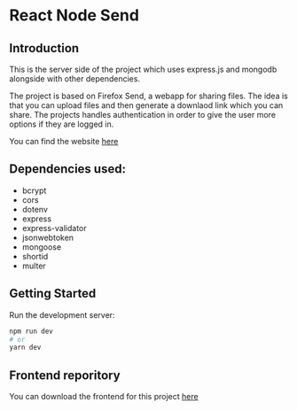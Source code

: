 # React Node Send 

## Introduction

This is the server side of the project which uses express.js and mongodb alongside with other dependencies. 

The project is based on Firefox Send, a webapp for sharing files. The idea is that you can upload files and then generate a downlaod link which you can share. The projects handles authentication in order to give the user more options if they are logged in.

You can find the website [here](https://admiring-jones-9b5088.netlify.app/)

## Dependencies used: 
* bcrypt 
* cors
* dotenv
* express 
* express-validator
* jsonwebtoken
* mongoose
* shortid
* multer
  
## Getting Started

Run the development server:

```bash
npm run dev
# or
yarn dev
```

## Frontend reporitory

You can download the frontend for this project [here](https://github.com/BauTancredi/nodesend-client)